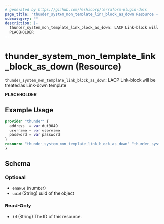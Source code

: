 ```yaml
---
# generated by https://github.com/hashicorp/terraform-plugin-docs
page_title: "thunder_system_mon_template_link_block_as_down Resource - terraform-provider-thunder"
subcategory: ""
description: |-
  thunder_system_mon_template_link_block_as_down: LACP Link-block will be treated as Link-down template
  PLACEHOLDER
---
```


# thunder_system_mon_template_link_block_as_down (Resource)

`thunder_system_mon_template_link_block_as_down`: LACP Link-block will be treated as Link-down template

__PLACEHOLDER__

## Example Usage

```terraform
provider "thunder" {
  address  = var.dut9049
  username = var.username
  password = var.password
}
resource "thunder_system_mon_template_link_block_as_down" "thunder_system_mon_template_link_block_as_down" {
}
```

<!-- schema generated by tfplugindocs -->
## Schema

### Optional

- `enable` (Number)
- `uuid` (String) uuid of the object

### Read-Only

- `id` (String) The ID of this resource.


